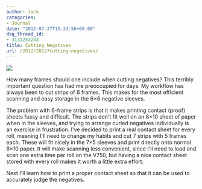 ```yaml
---
author: Jack
categories:
- Journal
date: "2012-07-27T15:33:56+00:00"
dsq_thread_id:
- 3131253243
title: Cutting Negatives
url: /2012/20127cutting-negatives/
---
```


![][1] 

How many frames should one include when cutting negatives? This terribly important question has had me preoccupied for days. My workflow has always been to cut strips of 6 frames. This makes for the most efficient scanning and easy storage in the 6&#215;6 negative sleeves.&nbsp;

The problem with 6-frame strips is that it makes printing contact (proof) sheets fussy and difficult. The strips don't fit well on an 8&#215;10 sheet of paper when in the sleeves, and trying to arrange curled negatives individually is an exercise in frustration. I've decided to print a real contact sheet for every roll, meaning I'll need to change my habits and cut 7 strips with 5 frames each. These will fit nicely in the 7&#215;5 sleeves and print directly onto normal 8&#215;10 paper. It will make scanning less convenient, since I'll need to load and scan one extra time per roll on the V750, but having a nice contact sheet stored with every roll makes it worth a little extra effort. 

Next I'll learn how to print a proper contact sheet so that it can be used to accurately judge the negatives.

 [1]: /img/2012/07/image-0301.jpg